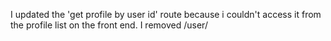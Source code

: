 I updated the 'get profile by user id' route because i couldn't access it from the profile list on the front end. I removed /user/
